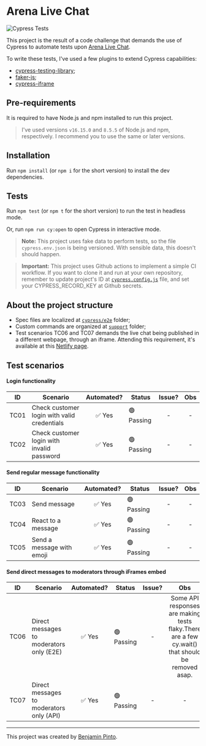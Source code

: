 # Arena Live Chat

![Cypress Tests](https://github.com/benjaminpinto/arena-live-chat/actions/workflows/cypress-tests.yml/badge.svg)

This project is the result of a code challenge that demands the use of Cypress to automate tests upon [Arena Live Chat](https://go.arena.im/chat/cesar/Xed5mok).

To write these tests, I've used a few plugins to extend Cypress capabilities:

- [cypress-testing-library](https://testing-library.com/docs/cypress-testing-library/intro/);
- [faker-js](https://fakerjs.dev/);
- [cypress-iframe](https://www.npmjs.com/package/cypress-iframe)

## Pre-requirements

It is required to have Node.js and npm installed to run this project.

> I've used versions `v16.15.0` and `8.5.5` of Node.js and npm, respectively. I recommend you to use the same or later versions.

## Installation

Run `npm install` (or `npm i` for the short version) to install the dev dependencies.

## Tests

Run `npm test` (or `npm t` for the short version) to run the test in headless mode.

Or, run `npm run cy:open` to open Cypress in interactive mode.

> **Note:** This project uses fake data to perform tests, so the file `cypress.env.json` is being versioned. With sensible data, this doesn't should happen.

> **Important:** This project uses Github actions to implement a simple CI workflow. If you want to clone it and run at your own repository, remember to update project's ID at [`cypress.config.js`](./cypress.config.js) file, and set your CYPRESS_RECORD_KEY at Github secrets.

## About the project structure

- Spec files are localized at [`cypress/e2e`](/cypress/e2e/) folder;
- Custom commands are organized at [`support`](cypress/support) folder;
- Test scenarios TC06 and TC07 demands the live chat being published in a different webpage, through an iframe. Attending this requirement, it's available at this [Netlify page](https://62c7ceb65521e247db8bf23d--lambent-caramel-a02409.netlify.app/).

## Test scenarios

#### Login functionality

| ID   | Scenario                                    | Automated? | Status     | Issue? | Obs |
| ---- | ------------------------------------------- | :--------: | ---------- | :----: | :-: |
| TC01 | Check customer login with valid credentials |   ✅ Yes   | 🟢 Passing |   -    |  -  |
| TC02 | Check customer login with invalid password  |   ✅ Yes   | 🟢 Passing |   -    |  -  |

#### Send regular message functionality

| ID   | Scenario                  | Automated? | Status     | Issue? | Obs |
| ---- | ------------------------- | :--------: | ---------- | :----: | :-: |
| TC03 | Send message              |   ✅ Yes   | 🟢 Passing |   -    |  -  |
| TC04 | React to a message        |   ✅ Yes   | 🟢 Passing |   -    |  -  |
| TC05 | Send a message with emoji |   ✅ Yes   | 🟢 Passing |   -    |  -  |

#### Send direct messages to moderators through iFrames embed

| ID   | Scenario                                 | Automated? | Status     | Issue? |                                               Obs                                                |
| ---- | ---------------------------------------- | :--------: | ---------- | :----: | :----------------------------------------------------------------------------------------------: |
| TC06 | Direct messages to moderators only (E2E) |   ✅ Yes   | 🟢 Passing |   -    | Some API responses are making tests flaky.There are a few cy.wait() that should be removed asap. |
| TC07 | Direct messages to moderators only (API) |   ✅ Yes   | 🟢 Passing |   -    |                                                -                                                 |

---

This project was created by [Benjamin Pinto](https://www.linkedin.com/in/benjamin-pinto/).
